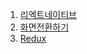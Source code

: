 1. [리엑트네이티브](https://jhjjang.github.io/react-native/react/)
2. [화면전환하기](https://jhjjang.github.io/react-native/screen/)
3. [Redux](https://jhjjang.github.io/react-native/Redux/)
